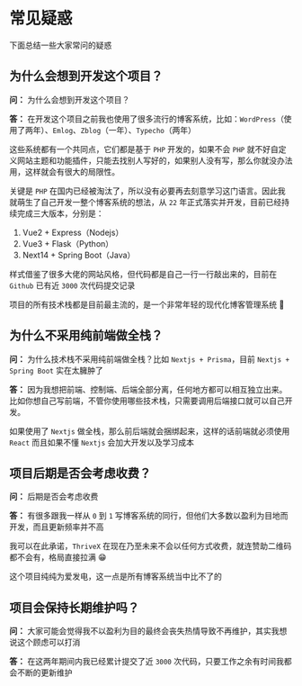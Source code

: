 # 常见疑惑

下面总结一些大家常问的疑惑



## 为什么会想到开发这个项目？

**问：** 为什么会想到开发这个项目？

**答：** 在开发这个项目之前我也使用了很多流行的博客系统，比如：`WordPress`（使用了两年）、`Emlog`、`Zblog`（一年）、`Typecho`（两年）

这些系统都有一个共同点，它们都是基于 `PHP` 开发的，如果不会 `PHP` 就不好自定义网站主题和功能插件，只能去找别人写好的，如果别人没有写，那么你就没办法用，这样就会有很大的局限性。

关键是 `PHP` 在国内已经被淘汰了，所以没有必要再去刻意学习这门语言。因此我就萌生了自己开发一整个博客系统的想法，从 `22` 年正式落实并开发，目前已经持续完成三大版本，分别是：

1. Vue2 + Express（Nodejs）
2. Vue3 + Flask（Python）
3. Next14 + Spring Boot（Java）

样式借鉴了很多大佬的网站风格，但代码都是自己一行一行敲出来的，目前在 `Github` 已有近 `3000` 次代码提交记录

项目的所有技术栈都是目前最主流的，是一个非常年轻的现代化博客管理系统 🎉



## 为什么不采用纯前端做全栈？

**问：** 为什么技术栈不采用纯前端做全栈？比如 `Nextjs + Prisma`，目前 `Nextjs + Spring Boot` 实在太臃肿了

**答：** 因为我想把前端、控制端、后端全部分离，任何地方都可以相互独立出来。比如你想自己写前端，不管你使用哪些技术栈，只需要调用后端接口就可以自己开发。

如果使用了 `Nextjs` 做全栈，那么前后端就会捆绑起来，这样的话前端就必须使用 `React` 而且如果不懂 `Nextjs` 会加大开发以及学习成本



## 项目后期是否会考虑收费？

**问：** 后期是否会考虑收费

**答：** 有很多跟我一样从 `0` 到 `1` 写博客系统的同行，但他们大多数以盈利为目地而开发，而且更新频率并不高

我可以在此承诺，`ThriveX` 在现在乃至未来不会以任何方式收费，就连赞助二维码都不会有，格局直接拉满 😁

这个项目纯纯为爱发电，这一点是所有博客系统当中比不了的



## 项目会保持长期维护吗？

**问：** 大家可能会觉得我不以盈利为目的最终会丧失热情导致不再维护，其实我想说这个顾虑可以打消

**答：** 在这两年期间内我已经累计提交了近 `3000` 次代码，只要工作之余有时间我都会不断的更新维护
